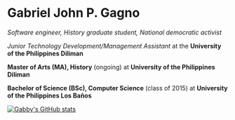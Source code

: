 # Gabriel John P. Gagno
*Software engineer, History graduate student, National democratic activist*

*Junior Technology Development/Management Assistant* at the **University of the Philippines Diliman**

**Master of Arts (MA), History** (ongoing) at **University of the Philippines Diliman**

**Bachelor of Science (BSc), Computer Science** (class of 2015) at **University of the Philippines Los Baños**

[![Gabby's GitHub stats](https://github-readme-stats.vercel.app/api?username=gabrielgagno)](https://github.com/anuraghazra/github-readme-stats)

<!--
**gabrielgagno/gabrielgagno** is a ✨ _special_ ✨ repository because its `README.md` (this file) appears on your GitHub profile.

Here are some ideas to get you started:

- 🔭 I’m currently working on ...
- 🌱 I’m currently learning ...
- 👯 I’m looking to collaborate on ...
- 🤔 I’m looking for help with ...
- 💬 Ask me about ...
- 📫 How to reach me: ...
- 😄 Pronouns: ...
- ⚡ Fun fact: ...
-->
